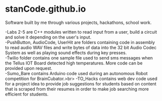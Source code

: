 # stanCode.github.io
Software built by me through various projects, hackathons, school work.


-Labs 2-5 are C++ modules written to read input from a user, build a circuit and solve it depending on the user's input.<br>
-PushButton, AudioCode, UserHit are folders containing code in assembly to read audio WAV files and write bytes of data into the
32 bit Audio Codec System as well as playing sound effects during key presses.<br>
-Twilio folder contains one sample file used to send sms messages when the Tellus IOT Board detected high temperatures. More code can be provided upon request.<br>
-Sumo_Bare contains Arduino code used during an autonomous Robot competition for BrainCubator.>br>
-TO_Hacks contains web dev code used for a project idea to provide job suggestions for students based on content that is scraped from their resumes in order to make job searching more efficient for students.
